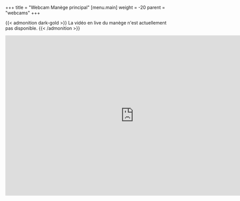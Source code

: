 +++
title = "Webcam Manège principal"
[menu.main]
weight = -20
parent = "webcams"
+++

{{< admonition dark-gold >}}
La vidéo en live du manège n'est actuellement pas disponible.
{{< /admonition >}}

<iframe src="https://camera1.brahier.ch/player.html" name="restreamer-player" width="800" height="500" scrolling="no" frameborder="0" webkitallowfullscreen="true" mozallowfullscreen="true" allowfullscreen="true"></iframe>

